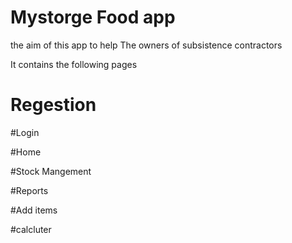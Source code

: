 # Mystorge Food app 
the aim of this app to help The owners of subsistence contractors
 
It contains the following pages

<h1>Regestion</h1>
 

#Login

#Home

#Stock Mangement


#Reports 


#Add items 


#calcluter
